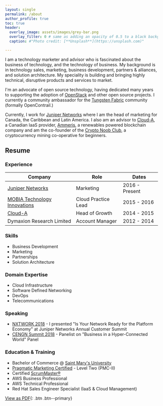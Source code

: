 ```yaml
---
layout: single
permalink: /about
author_profile: true
toc: true
header:
  overlay_image: assets/images/grey-bar.png
  overlay_filter: 0 # same as adding an opacity of 0.5 to a black background
  caption: #"Photo credit: [**Unsplash**](https://unsplash.com)"

---
```

I am a technology marketer and advisor who is fascinated about the business of
technology, and the technology of business. My background is in technology
sales, marketing, business development, partners & alliances, and solution
architecture. My speciality is building and bringing highly technical,
disruptive products and services to market.

I'm an advocate of open source technology, having dedicated many years to
supporting the adoption of [OpenStack](https://www.openstack.org/) and other
open source projects. I currently a community ambassador for
the [Tungsten Fabric](https://tungsten.io/) community (formally OpenContrail.)

Currently, I work for [Juniper Networks](https://www.juniper.net) where I am the
head of marketing for Canada, the Caribbean and Latin America. I also am an
advisor to [Cloud-A](https://www.clouda.ca), a Canadian IaaS provider,
[Ammeris](https://www.ammeris.com), a renewables powered blockchain company and
am the co-founder of the [Crypto Noob Club](https://cryptonoob.club/), a
cryptocurrency mining co-operative for beginners.

## Resume

### Experience

| Company                      	| Role                	| Dates          	|
|------------------------------	|---------------------	|----------------	|
| [Juniper Networks](https://www.juniper.net/us/en/)             	| Marketing           	| 2016 - Present 	|   
| [MOBIA Technology Innovations](https://mobia.io/) 	| Cloud Practice Lead 	| 2015 - 2016    	|   
| [Cloud-A](https://www.clouda.ca)                      	| Head of Growth      	| 2014 - 2015    	|
| Dymaxion Research Limited     | Account Manager      	| 2012 - 2014    	|

### Skills
- Business Development
- Marketing
- Partnerships
- Solution Architecture

### Domain Expertise
- Cloud Infrastructure
- Software Defined Networking
- DevOps
- Telecommunications

### Speaking
- [NXTWORK 2018](https://geoffsullivan.net/cloud/NXTWORK-2018/) - I presented
"Is Your Network Ready for the Platform Economy" at Juniper Networks Annual
Customer Summit
- [CENGN Summit 2018](https://geoffsullivan.net/networking/CENGN-Summit/) -
Panelist on "Business in a Hyper-Connected World" Panel

### Education & Training

- Bachelor of Commerce @ [Saint Mary's University](https://smu.ca/academics/sobey/welcome.html)
- [Pragmatic Marketing Certified](https://www.pragmaticmarketing.com/) - Level Two (PMC-II)
- Certified [ScrumMaster®](https://www.scrumalliance.org/)
- AWS Business Professional
- AWS Technical Professional
- Red Hat Sales Engineer Specialist (IaaS & Cloud Management)

[View as PDF](/assets/images/geoff-sullivan-resume-2018.pdf){: .btn .btn--primary}
